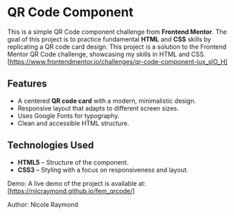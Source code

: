 # QR Code Component

This is a simple QR Code component challenge from **Frontend Mentor**. The goal of this project is to practice fundamental **HTML** and **CSS** skills by replicating a QR code card design.
This project is a solution to the Frontend Mentor QR Code challenge, showcasing my skills in HTML and CSS.
[https://www.frontendmentor.io/challenges/qr-code-component-iux_sIO_H]

## Features

- A centered **QR code card** with a modern, minimalistic design.
- Responsive layout that adapts to different screen sizes.
- Uses Google Fonts for typography.
- Clean and accessible HTML structure.

## Technologies Used

- **HTML5** – Structure of the component.
- **CSS3** – Styling with a focus on responsiveness and layout.

Demo:
A live demo of the project is available at: [https://niicraymond.github.io/fem_qrcode/]

Author:
Nicole Raymond
